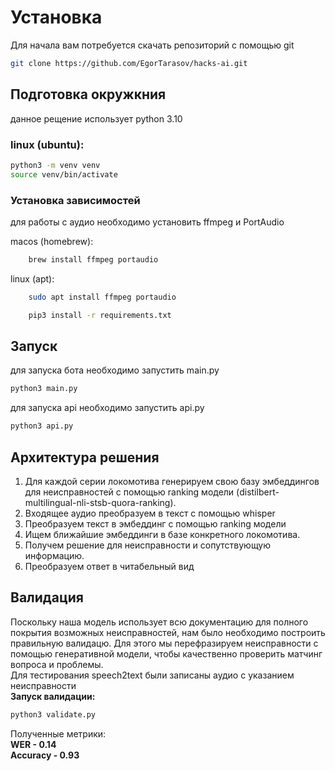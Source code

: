 


# Установка

Для начала вам потребуется скачать репозиторий с помощью git


```bash
git clone https://github.com/EgorTarasov/hacks-ai.git

```
<!-- add requirements to readme -->

## Подготовка окружкния

данное рещение использует python 3.10

### linux (ubuntu):

```bash
python3 -m venv venv
source venv/bin/activate
```

### Установка зависимостей

для работы с аудио необходимо установить ffmpeg и PortAudio

macos (homebrew):

```bash
    brew install ffmpeg portaudio
```

linux (apt):

```bash
    sudo apt install ffmpeg portaudio
```

```bash
    pip3 install -r requirements.txt
```

## Запуск

для запуска бота необходимо запустить main.py

```bash
python3 main.py
```

для запуска api необходимо запустить api.py

```bash
python3 api.py
```


## Архитектура решения
1) Для каждой серии локомотива генерируем свою базу эмбеддингов для неисправностей с помощью ranking модели (distilbert-multilingual-nli-stsb-quora-ranking). 
2) Входящее аудио преобразуем в текст с помощью whisper
3) Преобразуем текст в эмбеддинг с помощью ranking модели
4) Ищем ближайшие эмбеддинги в базе конкретного локомотива.
5) Получем решение для неисправности и сопутствующую информацию.
6) Преобразуем ответ в читабельный вид

## Валидация
Поскольку наша модель использует всю документацию для полного покрытия возможных неисправностей, нам было необходимо построить правильную валидацю.
Для этого мы перефразируем неисправности с помощью генеративной модели, чтобы качественно проверить матчинг вопроса и проблемы.  
Для тестирования speech2text были записаны аудио с указанием неисправности   
**Запуск валидации:**
```bash
python3 validate.py
```
Полученные метрики:  
**WER - 0.14**  
**Accuracy - 0.93** 
